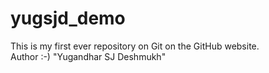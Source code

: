 # yugsjd_demo
This is my first ever repository on Git on the GitHub website.
<br>
Author :-) "Yugandhar SJ Deshmukh"
